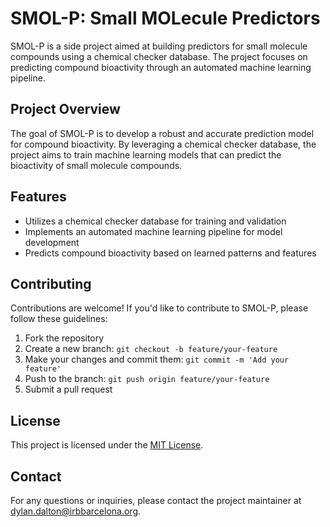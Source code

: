 # SMOL-P: Small MOLecule Predictors

SMOL-P is a side project aimed at building predictors for small molecule compounds using a chemical checker database. The project focuses on predicting compound bioactivity through an automated machine learning pipeline.

## Project Overview

The goal of SMOL-P is to develop a robust and accurate prediction model for compound bioactivity. By leveraging a chemical checker database, the project aims to train machine learning models that can predict the bioactivity of small molecule compounds.

## Features

- Utilizes a chemical checker database for training and validation
- Implements an automated machine learning pipeline for model development
- Predicts compound bioactivity based on learned patterns and features


## Contributing

Contributions are welcome! If you'd like to contribute to SMOL-P, please follow these guidelines:

1. Fork the repository
2. Create a new branch: `git checkout -b feature/your-feature`
3. Make your changes and commit them: `git commit -m 'Add your feature'`
4. Push to the branch: `git push origin feature/your-feature`
5. Submit a pull request

## License

This project is licensed under the [MIT License](LICENSE).

## Contact

For any questions or inquiries, please contact the project maintainer at dylan.dalton@irbbarcelona.org.